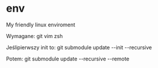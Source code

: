 # env
My friendly linux enviroment

Wymagane:
git
vim
zsh

Jeślipierwszy init to:
git submodule update --init --recursive

Potem:
git submodule update --recursive --remote
